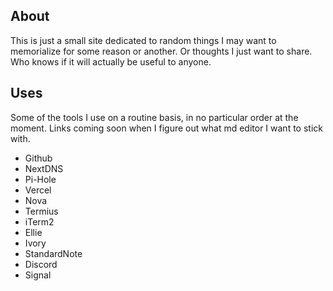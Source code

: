 ## About
This is just a small site dedicated to random things I may want to memorialize for some reason or another. Or thoughts I just want to share. Who knows if it will actually be useful to anyone.

## Uses
Some of the tools I use on a routine basis, in no particular order at the moment. Links coming soon when I figure out what md editor I want to stick with.

* Github
* NextDNS
* Pi-Hole
* Vercel
* Nova
* Termius
* iTerm2
* Ellie
* Ivory
* StandardNote
* Discord
* Signal